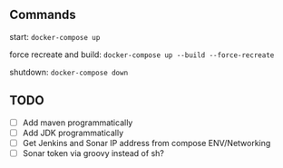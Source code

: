 ## Commands
start:
`docker-compose up`

force recreate and build:
`docker-compose up --build --force-recreate`

shutdown:
`docker-compose down`

## TODO
- [ ] Add maven programmatically
- [ ] Add JDK programmatically
- [ ] Get Jenkins and Sonar IP address from compose ENV/Networking
- [ ] Sonar token via groovy instead of sh?